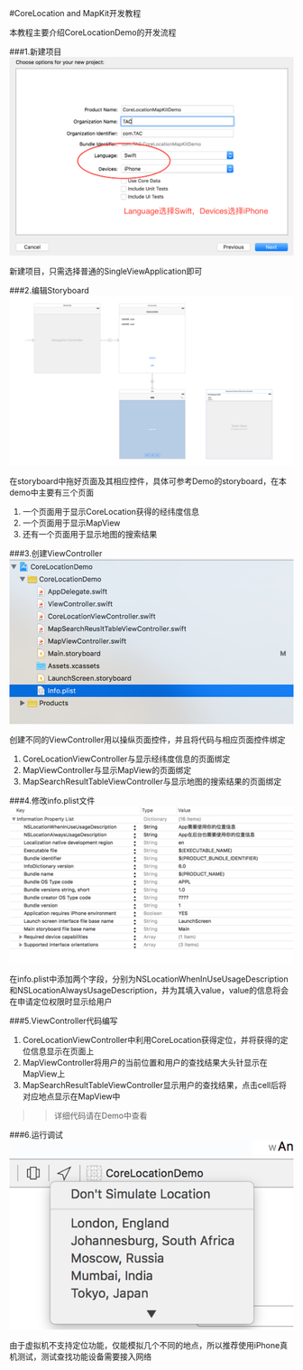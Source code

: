 #CoreLocation and MapKit开发教程

本教程主要介绍CoreLocationDemo的开发流程

###1.新建项目
![](./createProject.png)

新建项目，只需选择普通的SingleViewApplication即可

###2.编辑Storyboard
![](./editStroyboard.png)

在storyboard中拖好页面及其相应控件，具体可参考Demo的storyboard，在本demo中主要有三个页面

1. 一个页面用于显示CoreLocation获得的经纬度信息
2. 一个页面用于显示MapView
3. 还有一个页面用于显示地图的搜索结果

###3.创建ViewController
![](./viewController.png)

创建不同的ViewController用以操纵页面控件，并且将代码与相应页面控件绑定

1. CoreLocationViewController与显示经纬度信息的页面绑定
2. MapViewController与显示MapView的页面绑定
3. MapSearchResultTableViewController与显示地图的搜索结果的页面绑定

###4.修改info.plist文件
![](./editPlist.png)

在info.plist中添加两个字段，分别为NSLocationWhenInUseUsageDescription和NSLocationAlwaysUsageDescription，并为其填入value，value的信息将会在申请定位权限时显示给用户

###5.ViewController代码编写
1. CoreLocationViewController中利用CoreLocation获得定位，并将获得的定位信息显示在页面上
2. MapViewController将用户的当前位置和用户的查找结果大头针显示在MapView上
3. MapSearchResultTableViewController显示用户的查找结果，点击cell后将对应地点显示在MapView中

>>详细代码请在Demo中查看

###6.运行调试
![](./simulatorLocaiton.png)

由于虚拟机不支持定位功能，仅能模拟几个不同的地点，所以推荐使用iPhone真机测试，测试查找功能设备需要接入网络